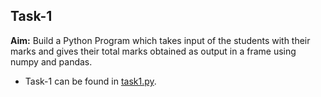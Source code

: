 ## Task-1

**Aim:** Build a Python Program which takes input of the students with their marks and gives their total marks obtained as output in a frame using numpy and pandas.
-   Task-1 can be found in [task1.py](./task1.py). 
